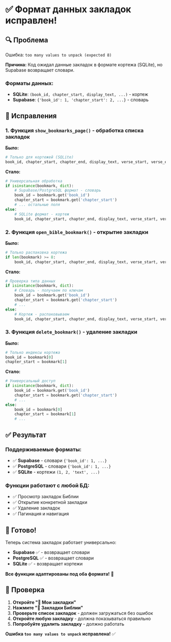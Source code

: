 # ✅ Формат данных закладок исправлен!

## 🔍 Проблема

Ошибка: `too many values to unpack (expected 8)`

**Причина:** Код ожидал данные закладок в формате кортежа (SQLite), но Supabase возвращает словари.

### Форматы данных:
- **SQLite**: `(book_id, chapter_start, display_text, ...)` - кортеж
- **Supabase**: `{'book_id': 1, 'chapter_start': 2, ...}` - словарь

## 🔧 Исправления

### 1. Функция `show_bookmarks_page()` - обработка списка закладок

**Было:**
```python
# Только для кортежей (SQLite)
book_id, chapter_start, chapter_end, display_text, verse_start, verse_end, note, created_at = bookmark
```

**Стало:**
```python
# Универсальная обработка
if isinstance(bookmark, dict):
    # Supabase/PostgreSQL формат - словарь
    book_id = bookmark.get('book_id')
    chapter_start = bookmark.get('chapter_start')
    # ... остальные поля
else:
    # SQLite формат - кортеж
    book_id, chapter_start, chapter_end, display_text, verse_start, verse_end, note, created_at = bookmark
```

### 2. Функция `open_bible_bookmark()` - открытие закладки

**Было:**
```python
# Только распаковка кортежа
if len(bookmark) >= 8:
    book_id, chapter_start, chapter_end, display_text, verse_start, verse_end, note, created_at = bookmark
```

**Стало:**
```python
# Проверка типа данных
if isinstance(bookmark, dict):
    # Словарь - получаем по ключам
    book_id = bookmark.get('book_id')
    chapter_start = bookmark.get('chapter_start')
    # ...
else:
    # Кортеж - распаковываем
    book_id, chapter_start, chapter_end, display_text, verse_start, verse_end, note, created_at = bookmark
```

### 3. Функция `delete_bookmark()` - удаление закладки

**Было:**
```python
# Только индексы кортежа
book_id = bookmark[0]
chapter_start = bookmark[1]
```

**Стало:**
```python
# Универсальный доступ
if isinstance(bookmark, dict):
    book_id = bookmark.get('book_id')
    chapter_start = bookmark.get('chapter_start')
    # ...
else:
    book_id = bookmark[0]
    chapter_start = bookmark[1]
    # ...
```

## ✅ Результат

### Поддерживаемые форматы:
- ✅ **Supabase** - словари `{'book_id': 1, ...}`
- ✅ **PostgreSQL** - словари `{'book_id': 1, ...}`
- ✅ **SQLite** - кортежи `(1, 2, 'text', ...)`

### Функции работают с любой БД:
- ✅ Просмотр закладок Библии
- ✅ Открытие конкретной закладки
- ✅ Удаление закладок
- ✅ Пагинация и навигация

## 🚀 Готово!

Теперь система закладок работает универсально:
- **Supabase** ✅ - возвращает словари
- **PostgreSQL** ✅ - возвращает словари  
- **SQLite** ✅ - возвращает кортежи

**Все функции адаптированы под оба формата!** 🎉

## 🧪 Проверка

1. **Откройте "📝 Мои закладки"**
2. **Нажмите "📖 Закладки Библии"**
3. **Проверьте список закладок** - должен загружаться без ошибок
4. **Откройте любую закладку** - должна показываться правильно
5. **Попробуйте удалить закладку** - должно работать

**Ошибка `too many values to unpack` исправлена!** ✅
